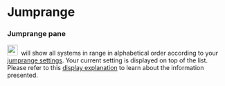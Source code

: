 # Jumprange

### Jumprange pane
<img src="https://raw.githubusercontent.com/Risingson/eedocs/master/docs/images/jmp.png" width="24" height="24"> &nbsp;will show all systems in range in alphabetical order according to your [jumprange settings](https://eveeye.readthedocs.io/en/latest/sync/waypoints/#route-display). Your current setting is displayed on top of the list. Please refer to this [display explanation](https://eveeye.readthedocs.io/en/latest/ui/route) to learn about the information presented.
<!--stackedit_data:
eyJoaXN0b3J5IjpbLTEwMTA1NzkwMzldfQ==
-->